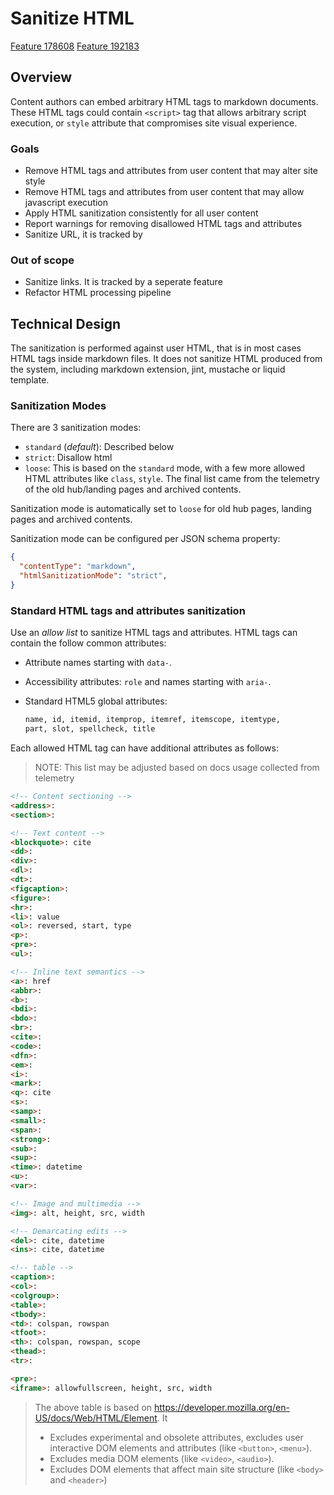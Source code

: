 # Sanitize HTML

[Feature 178608](https://dev.azure.com/ceapex/Engineering/_workitems/edit/178608/)
[Feature 192183](https://dev.azure.com/ceapex/Engineering/_workitems/edit/192183/)

## Overview

Content authors can embed arbitrary HTML tags to markdown documents. These HTML tags could contain `<script>` tag that allows arbitrary script execution, or `style` attribute that compromises site visual experience.

### Goals

- Remove HTML tags and attributes from user content that may alter site style
- Remove HTML tags and attributes from user content that may allow javascript execution
- Apply HTML sanitization consistently for all user content
- Report warnings for removing disallowed HTML tags and attributes
- Sanitize URL, it is tracked by 

### Out of scope

- Sanitize links. It is tracked by a seperate feature
- Refactor HTML processing pipeline

## Technical Design

The sanitization is performed against user HTML, that is in most cases HTML tags inside markdown files. It does not sanitize HTML produced from the system, including markdown extension, jint, mustache or liquid template.

### Sanitization Modes

There are 3 sanitization modes:

- `standard` (*default*): Described below
- `strict`: Disallow html
- `loose`: This is based on the `standard` mode, with a few more allowed HTML attributes like `class`, `style`. The final list came from the telemetry of the old hub/landing pages and archived contents.

Sanitization mode is automatically set to `loose` for old hub pages, landing pages and archived contents.

Sanitization mode can be configured per JSON schema property:
```json
{
  "contentType": "markdown",
  "htmlSanitizationMode": "strict",
}
```

### Standard HTML tags and attributes sanitization

Use an _allow list_ to sanitize HTML tags and attributes. HTML tags can contain the follow common attributes:

- Attribute names starting with `data-`.
- Accessibility attributes: `role` and names starting with `aria-`.
- Standard HTML5 global attributes:

  ```html
  name, id, itemid, itemprop, itemref, itemscope, itemtype,
  part, slot, spellcheck, title
  ```

Each allowed HTML tag can have additional attributes as follows:

> NOTE: This list may be adjusted based on docs usage collected from telemetry

```html
<!-- Content sectioning -->
<address>: 
<section>:

<!-- Text content -->
<blockquote>: cite
<dd>:
<div>:
<dl>:
<dt>:
<figcaption>:
<figure>:
<hr>:
<li>: value
<ol>: reversed, start, type
<p>:
<pre>:
<ul>:

<!-- Inline text semantics -->
<a>: href
<abbr>:
<b>:
<bdi>:
<bdo>:
<br>:
<cite>:
<code>:
<dfn>:
<em>:
<i>:
<mark>:
<q>: cite
<s>:
<samp>:
<small>:
<span>:
<strong>:
<sub>:
<sup>:
<time>: datetime
<u>:
<var>:

<!-- Image and multimedia -->
<img>: alt, height, src, width

<!-- Demarcating edits -->
<del>: cite, datetime
<ins>: cite, datetime

<!-- table -->
<caption>:
<col>:
<colgroup>:
<table>:
<tbody>:
<td>: colspan, rowspan
<tfoot>:
<th>: colspan, rowspan, scope
<thead>:
<tr>:

<pre>:
<iframe>: allowfullscreen, height, src, width
```

> The above table is based on https://developer.mozilla.org/en-US/docs/Web/HTML/Element. It
> - Excludes experimental and obsolete attributes, excludes user interactive DOM elements and attributes (like `<button>`, `<menu>`).
> - Excludes media DOM elements (like `<video>`, `<audio>`).
> - Excludes DOM elements that affect main site structure (like `<body>` and `<header>`)
